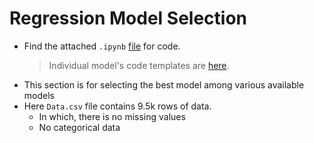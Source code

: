 # Regression Model Selection

- Find the attached `.ipynb` [file](./model_selection_via_r_square.ipynb) for code.
	> Individual model's code templates are [here](./templates).
- This section is for selecting the best model among various available models
- Here `Data.csv` file contains 9.5k rows of data.
	- In which, there is no missing values
	- No categorical data
